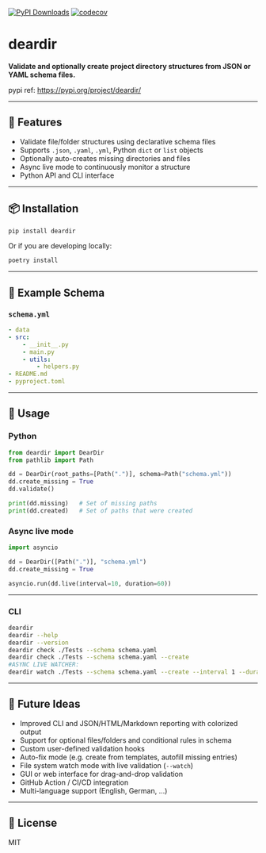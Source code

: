 [![PyPI Downloads](https://static.pepy.tech/badge/deardir)](https://pepy.tech/projects/deardir)
[![codecov](https://codecov.io/gh/deardir/deardir/branch/main/graph/badge.svg)](https://codecov.io/gh/deardir/deardir)

# deardir

**Validate and optionally create project directory structures from JSON or YAML schema files.**

pypi ref: https://pypi.org/project/deardir/

---

## 🚀 Features

- Validate file/folder structures using declarative schema files
- Supports `.json`, `.yaml`, `.yml`, Python `dict` or `list` objects
- Optionally auto-creates missing directories and files
- Async live mode to continuously monitor a structure
- Python API and CLI interface

---

## 📦 Installation

```bash
pip install deardir
```

Or if you are developing locally:

```bash
poetry install
```

---

## 🧪 Example Schema

### `schema.yml`

```yaml
- data
- src:
    - __init__.py
    - main.py
    - utils:
        - helpers.py
- README.md
- pyproject.toml
```

---

## 🧰 Usage

### Python

```python
from deardir import DearDir
from pathlib import Path

dd = DearDir(root_paths=[Path(".")], schema=Path("schema.yml"))
dd.create_missing = True
dd.validate()

print(dd.missing)   # Set of missing paths
print(dd.created)   # Set of paths that were created
```

### Async live mode

```python
import asyncio

dd = DearDir([Path(".")], "schema.yml")
dd.create_missing = True

asyncio.run(dd.live(interval=10, duration=60))
```

---

### CLI

```bash
deardir
deardir --help
deardir --version
deardir check ./Tests --schema schema.yaml 
deardir check ./Tests --schema schema.yaml --create
#ASYNC LIVE WATCHER:
deardir watch ./Tests --schema schema.yaml --create --interval 1 --duration 10
```

---

## 🌱 Future Ideas

- Improved CLI and JSON/HTML/Markdown reporting with colorized output  
- Support for optional files/folders and conditional rules in schema  
- Custom user-defined validation hooks  
- Auto-fix mode (e.g. create from templates, autofill missing entries)  
- File system watch mode with live validation (`--watch`)  
- GUI or web interface for drag-and-drop validation  
- GitHub Action / CI/CD integration  
- Multi-language support (English, German, ...)

---

## 📄 License

MIT
